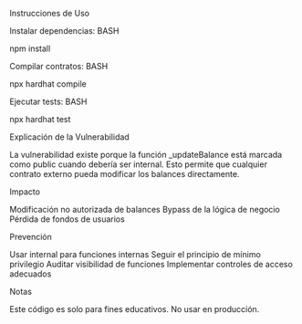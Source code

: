 Instrucciones de Uso

Instalar dependencias:
BASH

npm install

Compilar contratos:
BASH

npx hardhat compile

Ejecutar tests:
BASH

npx hardhat test

Explicación de la Vulnerabilidad

La vulnerabilidad existe porque la función _updateBalance está marcada como public cuando debería ser internal. Esto permite que cualquier contrato externo pueda modificar los balances directamente.

Impacto

Modificación no autorizada de balances
Bypass de la lógica de negocio
Pérdida de fondos de usuarios

Prevención

Usar internal para funciones internas
Seguir el principio de mínimo privilegio
Auditar visibilidad de funciones
Implementar controles de acceso adecuados

Notas

Este código es solo para fines educativos. No usar en producción.
